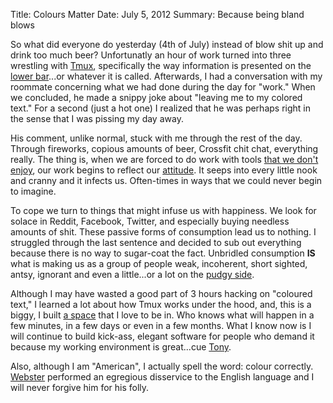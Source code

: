 Title: Colours Matter
Date: July 5, 2012
Summary: Because being bland blows

So what did everyone do yesterday (4th of July) instead of blow shit up
and drink too much beer? Unfortunatly an hour of work turned into three
wrestling with [Tmux][1], specifically the way information is presented
on the [lower bar][2]...or whatever it is called. Afterwards, I had a
conversation with my roommate concerning what we had done during the day
for "work." When we concluded, he made a snippy joke about 
"leaving me to my colored text." For a second (just a hot one) I realized that he was perhaps 
right in the sense that I was pissing my day away.

His comment, unlike normal,  stuck with me
through the rest of the day. Through fireworks, copious amounts of beer,
Crossfit chit chat, everything really. The thing is, when we are forced
to do work with tools [that we don't enjoy][3], our work begins to
reflect our [attitude][4]. It seeps into every little nook and cranny and it
infects us. Often-times in ways that we could never begin to imagine.

To cope we turn to things that might infuse us with happiness. We look for solace in
Reddit, Facebook, Twitter, and especially buying needless amounts of
shit. These passive forms of consumption lead us to nothing. I struggled
through the last sentence and decided to sub out everything because
there is no way to sugar-coat the fact. Unbridled consumption __IS__ what is making us
as a group of people weak, incoherent, short sighted, antsy, ignorant
and even a little...or a lot on the [pudgy side][5].

Although I may have wasted a good part of 3 hours hacking on "coloured
text," I learned a lot about how Tmux works under the hood, and, 
this is a biggy, I built [a space][7] that I love to be in. Who knows
what will happen in a few minutes, in a few days or even in a few
months. What I know now is I will continue to build kick-ass, elegant software for people
who demand it because my working environment is great...cue [Tony][6].

Also, although I am "American", I actually spell the word: colour
correctly. [Webster][8] performed an egregious disservice to the English
language and I will never forgive him for his folly.


[1]: http://www.the-joke-box.com/pictures/tomahawk-utility-belt.jpg 
[2]: http://c522735.r35.cf2.rackcdn.com/tmux4.jpg
[3]: http://windows.microsoft.com/en-US/windows/home
[4]: http://youtu.be/-JFfN5pKzFU
[5]: http://1.bp.blogspot.com/_lG2az5ut9w0/Sw91s3I42zI/AAAAAAAAESA/1Ly8c1PdJEM/s400/+When_Breasts_Grow_On_Back_01.jpg
[6]: http://2.bp.blogspot.com/-b9Y6zR4LXUw/TdFioigALEI/AAAAAAAAJqM/eyAxRKF8LCU/s1600/Funny-Tony-The-Tiger.jpg
[7]: http://pinterest.com/search/?q=cabin+porn
[8]: https://en.wikipedia.org/wiki/Noah_Webster
